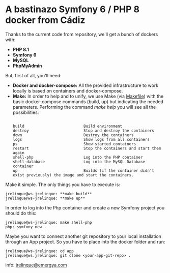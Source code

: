# A bastinazo Symfony 6 / PHP 8 docker from Cádiz

Thanks to the current code from repository, we'll get a bunch of dockers with:
 
 * **PHP 8.1**
 * **Symfony 6**
 * **MySQL**
 * **PhpMyAdmin**
 
But, first of all, you'll need:
 
 * **Docker and docker-compose:** All the provided infrastructure to work locally is based on containers and docker-compose.
 * **Make:** In order to help and to unify, we use Make (via [Makefile](Makefile)) with the basic docker-compose commands (build, up) but indicating the needed parameters. Performing the command *make help* you will see all the possibilities:
     ```

    build                          Build environment
    destroy                        Stop and destroy the containers
    down                           Destroy the containers
    logs                           Show logs from all containers
    ps                             Show started containers
    restart                        Stop the containers and start them again
    shell-php                      Log into the PHP container
    shell-database                 Log into the MySQL Database container
    up                             Builds (if the container didn't exist previously) the image and start the containers.

Make it simple. The only things you have to execute is:
    
    jrelinque@ws-jrelinque: **make build**
    jrelinque@ws-jrelinque: **make up**

In order to log into the Php container and create a new Symfony project you should do this:

    jrelinque@ws-jrelinque: make shell-php
    php: symfony new .
    
Maybe you want to connect another git repository to your local installation through an App project. So you have to place into the docker folder and run:

    jrelinque@ws-jrelinque: cd app
    jrelinque@ws.jrelinque: git clone <your-app-git-repo> .

info: jrelinque@emergya.com    
